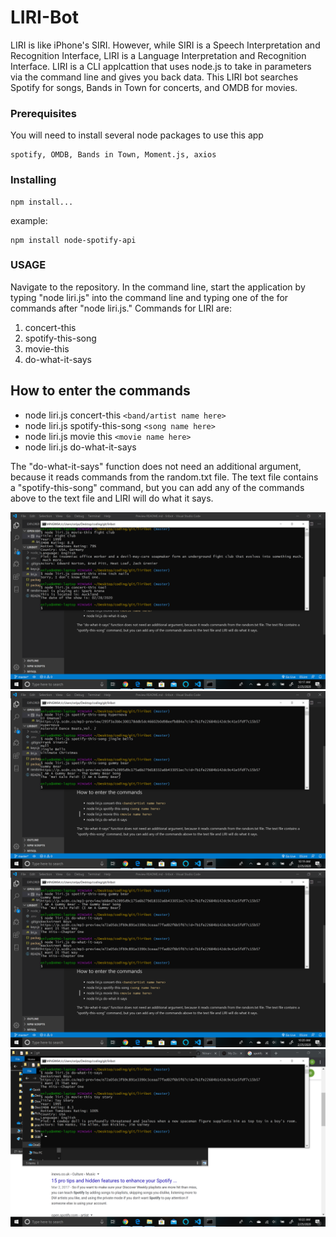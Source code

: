# LIRI-Bot

LIRI is like iPhone's SIRI. However, while SIRI is a Speech Interpretation and Recognition Interface, LIRI is a Language Interpretation and Recognition Interface. LIRI is a CLI applcattion that uses node.js to take in parameters via the command line and gives you back data.  This LIRI bot searches Spotify for songs, Bands in Town for concerts, and OMDB for movies.

### Prerequisites

You will need to install several node packages to use this app

```
spotify, OMDB, Bands in Town, Moment.js, axios
```

### Installing

```
npm install...
```

example:  
```
npm install node-spotify-api
```

### USAGE

Navigate to the repository. In the command line, start the application by typing "node liri.js" into the command line and typing one of the for commands after "node liri.js."  Commands for LIRI are:

1. concert-this
2. spotify-this-song
3. movie-this
4. do-what-it-says

## How to enter the commands

* node liri.js concert-this `<band/artist name here>`
* node liri.js spotify-this-song `<song name here>`
* node liri.js movie this `<movie name here>`
* node liri.js do-what-it-says 

The "do-what-it-says" function does not need an additional argument, because it reads commands from the random.txt file.  The text file contains a "spotify-this-song" command, but you can add any of the commands above to the text file and LIRI will do what it says.


![Getting Started](./assets/images/image_1.png)
![Getting Started](./assets/images/image_2.png)
![Getting Started](./assets/images/image_3.png)
![Getting Started](./assets/images/image_4.png)
